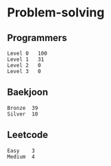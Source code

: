 # Problem-solving 

## Programmers
```
Level 0	  100
Level 1   31
Level 2   0
Level 3   0
```


## Baekjoon
```
Bronze	39
Silver  10
```

## Leetcode
```
Easy    3
Medium  4
```
